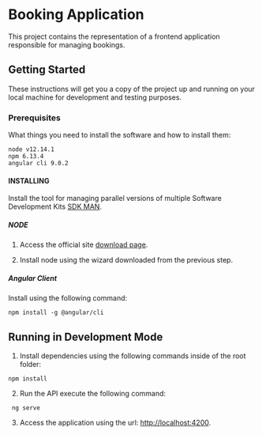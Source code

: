 # Booking Application

This project contains the representation of a frontend application responsible for managing bookings.

## Getting Started

These instructions will get you a copy of the project up and running on your local machine for development and testing purposes.

### Prerequisites

What things you need to install the software and how to install them:

```
node v12.14.1
npm 6.13.4
angular cli 9.0.2
```

#### INSTALLING

Install the tool for managing parallel versions of multiple Software Development Kits [SDK MAN](https://sdkman.io/install).

##### NODE

1) Access the official site [download page](https://nodejs.org/en/download/).

2) Install node using the wizard downloaded from the previous step.

##### Angular Client

Install using the following command:

```
npm install -g @angular/cli
```

## Running in Development Mode

1) Install dependencies using the following commands inside of the root folder:

```
npm install
```

2) Run the API execute the following command:

```
 ng serve
```

3) Access the application using the url: [http://localhost:4200](http://localhost:4200). 
